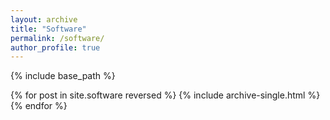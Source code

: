 ```yaml
---
layout: archive
title: "Software"
permalink: /software/
author_profile: true
---
```


{% include base_path %}

{% for post in site.software reversed %}
  {% include archive-single.html %}
{% endfor %}
